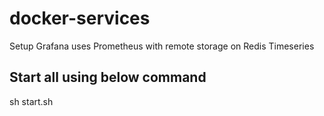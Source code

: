 # docker-services
Setup Grafana uses Prometheus with remote storage on Redis Timeseries

## Start all using below command
sh start.sh
